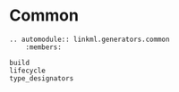 # Common

```{eval-rst}
.. automodule:: linkml.generators.common
    :members:
```

```{toctree}
build
lifecycle
type_designators
```
